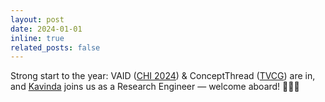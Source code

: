 ```yaml
---
layout: post
date: 2024-01-01
inline: true
related_posts: false
---
```


Strong start to the year: VAID ([CHI 2024](https://chi2024.acm.org/)) & ConceptThread ([TVCG](https://www.computer.org/csdl/journal/tg)) are in, and [Kavinda](https://kavinda.lk/) joins us as a Research Engineer — welcome aboard! 👏👏👏